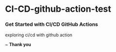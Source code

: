 # CI-CD-github-action-test

### Get Started with CI/CD GitHub Actions
exploring ci/cd with github action

~ **Thank you**

